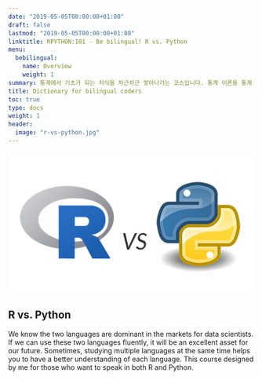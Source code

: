 ```yaml
---
date: "2019-05-05T00:00:00+01:00"
draft: false
lastmod: "2019-05-05T00:00:00+01:00"
linktitle: RPYTHON:101 - Be bilingual! R vs. Python
menu:
  bebilingual:
    name: Overview
    weight: 1
summary: 통계에서 기초가 되는 지식을 차근차근 쌓아나가는 코스입니다. 통계 이론을 통계 프로그램 중 하나인 R을 통해서 직접 느껴보는 강의입니다.
title: Dictionary for bilingual coders
toc: true
type: docs
weight: 1
header:
  image: "r-vs-python.jpg"
---
```


![](./r-vs-python.jpg)

## R vs. Python

We know the two languages are dominant in the markets for data scientists. If we can use these two languages fluently, it will be an excellent asset for our future. Sometimes, studying multiple languages at the same time helps you to have a better understanding of each language. This course designed by me for those who want to speak in both R and Python.